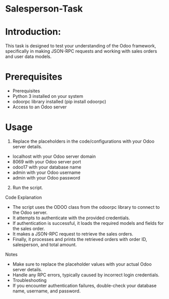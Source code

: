 # Salesperson-Task
# Introduction:
This task is designed to test your understanding of the Odoo framework, specifically in making JSON-RPC requests and working with sales orders and user data models.
# Prerequisites
- Prerequisites
- Python 3 installed on your system
- odoorpc library installed (pip install odoorpc)
- Access to an Odoo server
# Usage
1. Replace the placeholders in the code/configurations with your Odoo server details.

- localhost with your Odoo server domain
- 8069 with your Odoo server port
- odoo17 with your database name
- admin with your Odoo username
- admin with your Odoo password
2. Run the script.

 Code Explanation
- The script uses the ODOO class from the odoorpc library to connect to the Odoo server.
- It attempts to authenticate with the provided credentials.
- If authentication is successful, it loads the required models and fields for the sales order.
- It makes a JSON-RPC request to retrieve the sales orders.
- Finally, it processes and prints the retrieved orders with order ID, salesperson, and total amount.
  
Notes
- Make sure to replace the placeholder values with your actual Odoo server details.
- Handle any RPC errors, typically caused by incorrect login credentials.
- Troubleshooting
- If you encounter authentication failures, double-check your database name, username, and password.


